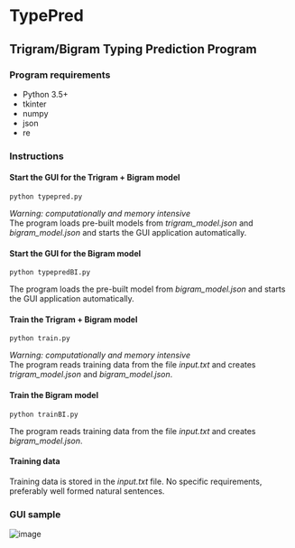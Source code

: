 # TypePred
## Trigram/Bigram Typing Prediction Program
### Program requirements
- Python 3.5+
- tkinter
- numpy
- json
- re
### Instructions
#### Start the GUI for the Trigram + Bigram model 
    python typepred.py
<em>Warning: computationally and memory intensive</em></br>
The program loads pre-built models from <em>trigram_model.json</em> and <em>bigram_model.json</em> and starts the GUI application automatically.
#### Start the GUI for the Bigram model
    python typepredBI.py
The program loads the pre-built model from <em>bigram_model.json</em> and starts the GUI application automatically.
#### Train the Trigram + Bigram model
    python train.py
<em>Warning: computationally and memory intensive</em></br>
The program reads training data from the file <em>input.txt</em> and creates <em>trigram_model.json</em> and <em>bigram_model.json</em>.
#### Train the Bigram model
    python trainBI.py
The program reads training data from the file <em>input.txt</em> and creates <em>bigram_model.json</em>.
#### Training data
Training data is stored in the <em>input.txt</em> file. No specific requirements, preferably well formed natural sentences. 

### GUI sample
![image](https://user-images.githubusercontent.com/20507222/143152600-662e68fd-4e91-41eb-abf3-715fe287fecc.png)


